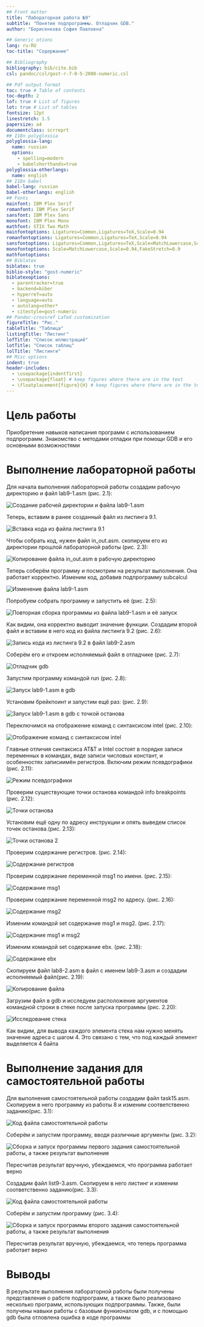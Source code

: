 ```yaml
---
## Front matter
title: "Лабораторная работа №9"
subtitle: "Понятие подпрограммы. Отладчик GDB."
author: "Борисенкова София Павловна"

## Generic otions
lang: ru-RU
toc-title: "Содержание"

## Bibliography
bibliography: bib/cite.bib
csl: pandoc/csl/gost-r-7-0-5-2008-numeric.csl

## Pdf output format
toc: true # Table of contents
toc-depth: 2
lof: true # List of figures
lot: true # List of tables
fontsize: 12pt
linestretch: 1.5
papersize: a4
documentclass: scrreprt
## I18n polyglossia
polyglossia-lang:
  name: russian
  options:
	- spelling=modern
	- babelshorthands=true
polyglossia-otherlangs:
  name: english
## I18n babel
babel-lang: russian
babel-otherlangs: english
## Fonts
mainfont: IBM Plex Serif
romanfont: IBM Plex Serif
sansfont: IBM Plex Sans
monofont: IBM Plex Mono
mathfont: STIX Two Math
mainfontoptions: Ligatures=Common,Ligatures=TeX,Scale=0.94
romanfontoptions: Ligatures=Common,Ligatures=TeX,Scale=0.94
sansfontoptions: Ligatures=Common,Ligatures=TeX,Scale=MatchLowercase,Scale=0.94
monofontoptions: Scale=MatchLowercase,Scale=0.94,FakeStretch=0.9
mathfontoptions:
## Biblatex
biblatex: true
biblio-style: "gost-numeric"
biblatexoptions:
  - parentracker=true
  - backend=biber
  - hyperref=auto
  - language=auto
  - autolang=other*
  - citestyle=gost-numeric
## Pandoc-crossref LaTeX customization
figureTitle: "Рис."
tableTitle: "Таблица"
listingTitle: "Листинг"
lofTitle: "Список иллюстраций"
lotTitle: "Список таблиц"
lolTitle: "Листинги"
## Misc options
indent: true
header-includes:
  - \usepackage{indentfirst}
  - \usepackage{float} # keep figures where there are in the text
  - \floatplacement{figure}{H} # keep figures where there are in the text
---
```


# Цель работы

Приобретение навыков написания программ с использованием подпрограмм. Знакомство с методами отладки при помощи GDB и его основными возможностями

# Выполнение лабораторной работы

Для начала выполнения лабораторной работы создадим рабочую директорию и файл lab9-1.asm (рис. 2.1):

![Создание рабочей директории и файла lab9-1.asm](image/1.png)

Теперь, вставим в ранее созданный файл из листинга 9.1. 

![Вставка кода из файла листинга 9.1](image/2.png)

Чтобы собрать код, нужен файл in_out.asm. скопируем его из директории прошлой лабораторной работы (рис. 2.3):

![Копирование файла in_out.asm в рабочую директорию](image/3.png)

Теперь соберём программу и посмотрим на результат выполнения. Она работает корректно. Изменим код, добавив подпрограмму subcalcul

![Изменение файла lab9-1.asm](image/4.png)

Попробуем собрать программу и запустить её (рис. 2.5):

![Повторная сборка программы из файла lab9-1.asm и её запуск](image/5.png)

Как видим, она корректно выводит значение функции. Создадим второй файл и вставим в него код из файла листинга 9.2 (рис. 2.6):

![Запись кода из листинга 9.2 в файл lab9-2.asm](image/6.png)

Соберём его и откроем исполняемый файл в отладчике (рис. 2.7):

![Отладчик gdb](image/7.png)

Запустим программу командой run (рис. 2.8):

![Запуск lab9-1.asm в gdb](image/8.png)

Установим брейкпоинт и запустим ещё раз: (рис. 2.9):

![Запуск lab9-1.asm в gdb с точкой останова](image/9.png)

Переключимся на отображение команд с синтаксисом intel (рис. 2.10):

![Отображение команд с синтаксисом intel](image/10.png)

Главные отличия синтаксиса AT&T и Intel состоят в порядке записи переменных в командах, виде записи числовых констант, и особенностях записиимён регистров. 
Включим режим псевдографики (рис. 2.11):

![Режим псевдографики](image/11.png)

Проверим существующие точки останова командой info breakpoints (рис. 2.12):

![Точки останова](image/12.png)

Установим ещё одну по адресу инструкции и опять выведем список точек останова.(рис. 2.13):

![Точки останова 2](image/13.png)

Проверим содержание регистров. (рис. 2.14):

![Содержание регистров](image/14.png)

Проверим содержание переменной msg1 по имени. (рис. 2.15):

![Содержание msg1](image/15.png)

Проверим содержание переменной msg2 по адресу. (рис. 2.16):

![Содержание msg2](image/16.png)

Изменим командой set содержание msg1 и msg2. (рис. 2.17):

![Содержание msg1 и msg2](image/17.png)

Изменим командой set содержание ebx. (рис. 2.18):

![Содержание ebx](image/18.png)

Скопируем файл lab8-2.asm в файл с именем lab9-3.asm и создадим исполняемый файл(рис. 2.19):

![Копирование файла](image/19.png)

Загрузим файл в gdb и исследуем расположение аргументов командной строки в стеке после запуска программы (рис. 2.20):

![Исследование стека](image/20.png)

Как видим, для вывода каждого элемента стека нам нужно менять значение адреса с шагом 4. Это связано с тем, что под каждый элемент выделяется 4 байта

# Выполнение задания для самостоятельной работы

Для выполнения самостоятельной работы создадим файл  task15.asm. Скопируем в него программу из работы 8 и изменим соответственно заданию(рис. 3.1):

![Код файла самостоятельной работы](image/21.png)

Соберём и запустим программу, вводя различные аргументы (рис. 3.2):

![Сборка и запуск программы первого задания самостоятельной работы, а также результат выполнения](image/22.png)

Пересчитав результат вручную, убеждаемся, что программа работает верно

Создадим файл  list9-3.asm. Скопируем в него листинг и изменим соответственно заданию(рис. 3.3):

![Код файла самостоятельной работы](image/23.png)

Соберём и запустим программу (рис. 3.4):

![Сборка и запуск программы второго задания самостоятельной работы, а также результат выполнения](image/24.png)

Пересчитав результат вручную, убеждаемся, что теперь программа работает верно
# Выводы

В результате выполнения лабораторной работы были получены представления о работе подпрограмм, а также было реализовано несколько программ, использующих подпрограммы. Также, были получены навыки работы с базовым функионалом gdb, и с помощью gdb была отловлена ошибка в коде программы

